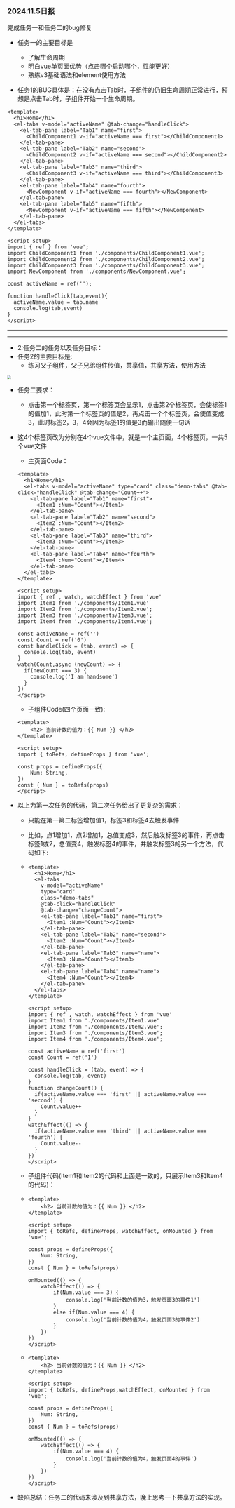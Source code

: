 ### 2024.11.5日报

完成任务一和任务二的bug修复

+ 任务一的主要目标是
  + 了解生命周期
  + 明白vue单页面优势（点击哪个启动哪个，性能更好）
  + 熟练v3基础语法和element使用方法

+ 任务1的BUG具体是：在没有点击Tab时，子组件的仍旧生命周期正常进行，预想是点击Tab时，子组件开始一个生命周期。

```vue
<template>
  <h1>Home</h1>
  <el-tabs v-model="activeName" @tab-change="handleClick">
    <el-tab-pane label="Tab1" name="first"> 
      <ChildComponent1 v-if="activeName === first"></ChildComponent1> 
    </el-tab-pane>
    <el-tab-pane label="Tab2" name="second"> 
      <ChildComponent2 v-if="activeName === second"></ChildComponent2> 
    </el-tab-pane>
    <el-tab-pane label="Tab3" name="third"> 
      <ChildComponent3 v-if="activeName === third"></ChildComponent3> 
    </el-tab-pane>
    <el-tab-pane label="Tab4" name="fourth"> 
      <NewComponent v-if="activeName === fourth"></NewComponent> 
    </el-tab-pane>
    <el-tab-pane label="Tab5" name="fifth"> 
      <NewComponent v-if="activeName === fifth"></NewComponent> 
    </el-tab-pane> 
  </el-tabs>
</template>

<script setup>
import { ref } from 'vue';
import ChildComponent1 from './components/ChildComponent1.vue';
import ChildComponent2 from './components/ChildComponent2.vue';
import ChildComponent3 from './components/ChildComponent3.vue';
import NewComponent from './components/NewComponent.vue';

const activeName = ref('');

function handleClick(tab,event){
  activeName.value = tab.name
  console.log(tab,event)
}
</script>
```

------

------



+ 2:任务二的任务以及任务目标：
+ 任务2的主要目标是:
  + 练习父子组件，父子兄弟组件传值，共享值，共享方法，使用方法

<img src="images\task2_1.png" style="zoom: 50%;" />

+ 任务二要求：

  + 点击第一个标签页，第一个标签页会显示1，点击第2个标签页，会使标签1的值加1，此时第一个标签页的值是2，再点击一个个标签页，会使值变成3，此时标签2，3，4会因为标签1的值是3而输出随便一句话

+ 这4个标签页改为分别在4个vue文件中，就是一个主页面，4个标签页，一共5个vue文件

  + 主页面Code：

  ```vue
  <template>
    <h1>Home</h1>
    <el-tabs v-model="activeName" type="card" class="demo-tabs" @tab-click="handleClick" @tab-change="Count++">
      <el-tab-pane label="Tab1" name="first"> 
        <Item1 :Num="Count"></Item1>
      </el-tab-pane>
      <el-tab-pane label="Tab2" name="second">  
        <Item2 :Num="Count"></Item2>
      </el-tab-pane>
      <el-tab-pane label="Tab3" name="third"> 
        <Item3 :Num="Count"></Item3>
      </el-tab-pane>
      <el-tab-pane label="Tab4" name="fourth"> 
        <Item4 :Num="Count"></Item4>
      </el-tab-pane>
    </el-tabs>
  </template>
  
  <script setup>
  import { ref , watch, watchEffect } from 'vue'
  import Item1 from './components/Item1.vue'
  import Item2 from './components/Item2.vue';
  import Item3 from './components/Item3.vue';
  import Item4 from './components/Item4.vue';
  
  const activeName = ref('')
  const Count = ref('0')
  const handleClick = (tab, event) => {
    console.log(tab, event)
  }
  watch(Count,async (newCount) => {
    if(newCount === 3) {
      console.log('I am handsome')
    }
  })
  </script>
  ```

  + 子组件Code(四个页面一致):

  ```vue
  <template>
      <h2> 当前计数的值为：{{ Num }} </h2>
  </template>
  
  <script setup>
  import { toRefs, defineProps } from 'vue';
  
  const props = defineProps({
      Num: String,
  })
  const { Num } = toRefs(props)
  </script>
  ```

+ 以上为第一次任务的代码，第二次任务给出了更复杂的需求：

  + 只能在第一第二标签增加值1，标签3和标签4去触发事件

  + 比如，点1增加1，点2增加1，总值变成3，然后触发标签3的事件，再点击标签1或2，总值变4，触发标签4的事件，并触发标签3的另一个方法，代码如下:

  + ```vue
    <template>
      <h1>Home</h1>
      <el-tabs 
        v-model="activeName" 
        type="card" 
        class="demo-tabs" 
        @tab-click="handleClick" 
        @tab-change="changeCount">
        <el-tab-pane label="Tab1" name="first"> 
          <Item1 :Num="Count"></Item1>
        </el-tab-pane>
        <el-tab-pane label="Tab2" name="second">  
          <Item2 :Num="Count"></Item2>
        </el-tab-pane>
        <el-tab-pane label="Tab3" name="name"> 
          <Item3 :Num="Count"></Item3>
        </el-tab-pane>
        <el-tab-pane label="Tab4" name="name"> 
          <Item4 :Num="Count"></Item4>
        </el-tab-pane>
      </el-tabs>
    </template>
    
    <script setup>
    import { ref , watch, watchEffect } from 'vue'
    import Item1 from './components/Item1.vue'
    import Item2 from './components/Item2.vue';
    import Item3 from './components/Item3.vue';
    import Item4 from './components/Item4.vue';
    
    const activeName = ref('first')
    const Count = ref('1')
    
    const handleClick = (tab, event) => {
      console.log(tab, event)
    }
    function changeCount() {
      if(activeName.value === 'first' || activeName.value === 'second') {
        Count.value++
      }
    }
    watchEffect(() => {
      if(activeName.value === 'third' || activeName.value === 'fourth') {
        Count.value--
      }
    })
    </script>
    ```

  + 子组件代码(Item1和Item2的代码和上面是一致的，只展示Item3和Item4的代码)：

  + ```vue
    <template>
        <h2> 当前计数的值为：{{ Num }} </h2>
    </template>
    
    <script setup>
    import { toRefs, defineProps, watchEffect, onMounted } from 'vue';
    
    const props = defineProps({
        Num: String,
    })
    const { Num } = toRefs(props)
    
    onMounted(() => {
        watchEffect(() => {
            if(Num.value === 3) {
                console.log('当前计数的值为3，触发页面3的事件1')
            }
            else if(Num.value === 4) {
                console.log('当前计数的值为4，触发页面3的事件2')
            }
        })
    })
    </script>
    ```

  + ```vue
    <template>
        <h2> 当前计数的值为：{{ Num }} </h2>
    </template>
    
    <script setup>
    import { toRefs, defineProps,watchEffect, onMounted } from 'vue';
    
    const props = defineProps({
        Num: String,
    })
    const { Num } = toRefs(props)
    
    onMounted(() => {
        watchEffect(() => {
            if(Num.value === 4) {
                console.log('当前计数的值为4，触发页面4的事件')
            }
        })
    })
    </script>
    ```

+ 缺陷总结：任务二的代码未涉及到共享方法，晚上思考一下共享方法的实现。



